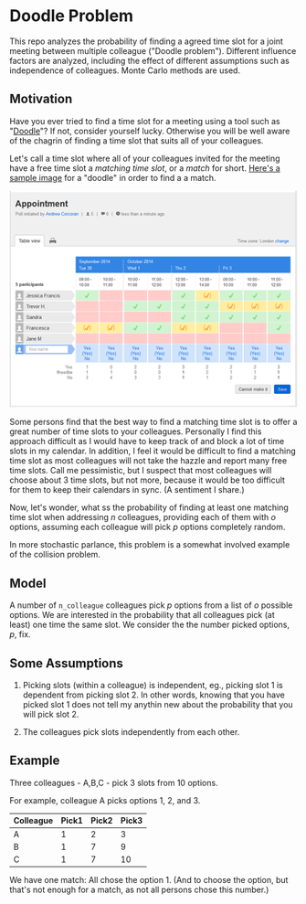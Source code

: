 # Doodle Problem

This repo analyzes the probability of finding a agreed time slot for a joint meeting between multiple colleague ("Doodle problem").
Different influence factors are analyzed, including the effect of different assumptions such as independence of colleagues. 
Monte Carlo methods are used.


##  Motivation

Have you ever tried to find a time slot for a meeting using a tool such as "[Doodle](https://doodle.com/en/)"?
If not, consider yourself lucky.
Otherwise you will be well aware of the chagrin of finding a time slot that suits all of your colleagues.

Let's call a time slot where all of your colleagues invited for the meeting have a free time slot a *matching time slot*, or a *match* for short.
[Here's a sample image](https://s3-eu-west-1.amazonaws.com/com.doodle.wp.assets.prod/uploads/2018/10/19111605/umfrage-uebersicht.png) for a "doodle" in order to find a a match.




![Doodle Example. Image Source: Doodle.com](man/figures/doodle.png)


Some persons find that the best way to find a matching time slot is to offer a great number of time slots to your colleagues. 
Personally I find this approach difficult as I would have to keep track of and block a lot of time slots in my calendar. In addition, I feel it would be difficult to find a matching time slot as most colleagues will not take the hazzle and report many free time slots.
Call me pessimistic, but I suspect that most colleagues will choose about 3 time slots, but not more, because it would be too difficult for them to keep their calendars in sync. (A sentiment I share.)

Now, let's wonder, what ss the probability of finding at least one matching time slot when addressing *n* colleagues, providing each of them with *o* options, assuming each colleague will pick *p* options completely random.

In more stochastic parlance, this problem is a somewhat involved example of the collision problem.




## Model

A number of `n_colleague` colleagues pick *p* options from a list of *o* possible options.
We are interested in the probability that all colleagues pick (at least) one time the same slot.
We consider the the number picked options, *p*, fix.


## Some Assumptions

1. Picking slots (within a colleague) is independent, eg., picking slot 1 is dependent from picking slot 2. In other words, knowing that you have picked slot 1 does not tell my anythin new about the probability that you will pick slot 2.

2. The colleagues pick slots independently from each other.


## Example

Three colleagues - A,B,C - pick 3 slots from 10 options. 

For example, colleague A picks options 1, 2, and 3.


| Colleague 	| Pick1 	| Pick2 	| Pick3 	|
|-----------	|-------	|-------	|-------	|
| A         	| 1     	| 2     	| 3     	|
| B         	| 1     	| 7     	| 9     	|
| C         	| 1     	| 7     	| 10    	|




We have one match: All chose the option 1. (And to choose the option, but that's not enough for a match, as not all persons chose this number.)

